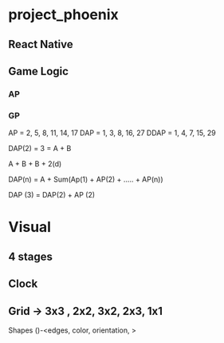# project_phoenix

## React Native

## Game Logic

### AP

### GP

AP = 2, 5, 8, 11, 14, 17
DAP = 1, 3, 8, 16, 27
DDAP = 1, 4, 7, 15, 29

DAP(2) = 3
= A + B

A + B + B + 2(d)

DAP(n) = A + Sum(Ap(1) + AP(2) + ..... + AP(n))

DAP (3) = DAP(2) + AP (2)

# Visual

## 4 stages

## Clock

## Grid -> 3x3 , 2x2, 3x2, 2x3, 1x1

Shapes ()-<edges, color, orientation, >
